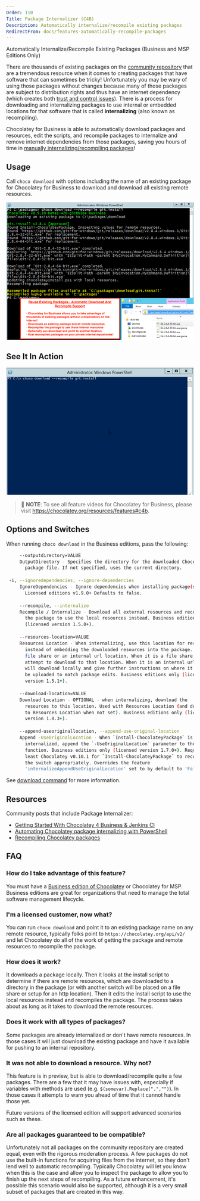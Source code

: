 ```yaml
---
Order: 110
Title: Package Internalizer (C4B)
Description: Automatically internalize/recompile existing packages
RedirectFrom: docs/features-automatically-recompile-packages
---
```


Automatically Internalize/Recompile Existing Packages (Business and MSP Editions Only)

There are thousands of existing packages on the [community repository](https://chocolatey.org/packages) that are a tremendous resource when it comes to creating packages that have software that can sometimes be tricky! Unfortunately you may be wary of using those packages without changes because many of those packages are subject to distribution rights and thus have an internet dependency (which creates both [trust and control issues](../community-packages/community-packages-disclaimer)). There is a process for downloading and internalizing packages to use internal or embedded locations for that software that is called **internalizing** (also known as recompiling).

Chocolatey for Business is able to automatically download packages and resources, edit the scripts, and recompile packages to internalize and remove internet dependencies from those packages, saving you hours of time in [manually internalizing/recompiling packages](../guides/create/recompile-packages)!

## Usage

Call `choco download` with options including the name of an existing package for Chocolatey for Business to download and download all existing remote resources.

![Internalize Existing Packages, Recompiling Resources - if you are on https://docs.chocolatey.org/en-us/guides/create/recompile-packages, see commented html below for detailed description of image](/assets/images/features/features_recompile_packages.png)

<!--
Text in the image above:

Reuse Existing Packages - Automatic Download and Internalize Support

- Chocolatey for Business allows you to take advantage of thousands of existing packages without a dependency on the internet!
- Downloads an existing package and all remote resources.
- Recompiles the package to use those internal resources.
- Optionally can download and point to another location.
- Host recompiled packages on your private internal repositories!

This image shows running `choco download --recompile git.install`.

-->

## See It In Action

![automatic recompile](/assets/images/gifs/choco_business_features_recompile.gif)

> 📝 **NOTE**: To see all feature videos for Chocolatey for Business, please visit https://chocolatey.org/resources/features#c4b.

## Options and Switches

When running `choco download` in the Business editions, pass the following:

~~~sh
     --outputdirectory=VALUE
     OutputDirectory - Specifies the directory for the downloaded Chocolatey
       package file. If not specified, uses the current directory.

 -i, --ignoredependencies, --ignore-dependencies
     IgnoreDependencies - Ignore dependencies when installing package(s).
       Licensed editions v1.9.0+ Defaults to false.

     --recompile, --internalize
     Recompile / Internalize - Download all external resources and recompile
       the package to use the local resources instead. Business editions only
       (licensed version 1.5.0+).

     --resources-location=VALUE
     Resources Location - When internalizing, use this location for resources
       instead of embedding the downloaded resources into the package. Can be a
       file share or an internal url location. When it is a file share, it will
       attempt to download to that location. When it is an internal url, it
       will download locally and give further instructions on where it should
       be uploaded to match package edits. Business editions only (licensed
       version 1.5.1+).

     --download-location=VALUE
     Download Location - OPTIONAL - when internalizing, download the
       resources to this location. Used with Resources Location (and defaults
       to Resources Location when not set). Business editions only (licensed
       version 1.8.3+).

     --append-useoriginallocation, --append-use-original-location
     Append -UseOriginalLocation - When `Install-ChocolateyPackage` is
       internalized, append the `-UseOriginalLocation` parameter to the
       function. Business editions only (licensed version 1.7.0+). Requires at
       least Chocolatey v0.10.1 for `Install-ChocolateyPackage` to recognize
       the switch appropriately. Overrides the feature
       'internalizeAppendUseOriginalLocation' set to by default to 'False'.
~~~

See [download command](../chocolatey-cli/commands/download) for more information.

## Resources

Community posts that include Package Internalizer:

* [Getting Started With Chocolatey 4 Business & Jenkins CI](https://blog.pauby.com/post/getting-started-with-chocolatey-and-jenkins/)
* [Automating Chocolatey package internalizing with PowerShell](https://winsysblog.com/2017/10/automating-chocolatey-package-internalizing-with-powershell.html)
* [Recompiling Chocolatey packages](https://winsysblog.com/2017/08/recompiling-chocolatey-packages.html)

## FAQ

### How do I take advantage of this feature?

You must have a [Business edition of Chocolatey](https://chocolatey.org/compare) or Chocolatey for MSP. Business editions are great for organizations that need to manage the total software management lifecycle.

### I'm a licensed customer, now what?

You can run `choco download` and point it to an existing package name on any remote resource, typically folks point to `https://chocolatey.org/api/v2/` and let Chocolatey do all of the work of getting the package and remote resources to recompile the package.

### How does it work?

It downloads a package locally. Then it looks at the install script to determine if there are remote resources, which are downloaded to a directory in the package (or with another switch will be placed on a file share or setup for an http location). Then it edits the install script to use the local resources instead and recompiles the package. The process takes about as long as it takes to download the remote resources.

### Does it work with all types of packages?

Some packages are already internalized or don't have remote resources. In those cases it will just download the existing package and have it available for pushing to an internal repository.

### It was not able to download a resource. Why not?

This feature is in preview, but is able to download/recompile quite a few packages. There are a few that it may have issues with, especially if variables with methods are used (e.g. `$(somevar).Replace(".","")`). In those cases it attempts to warn you ahead of time that it cannot handle those yet.

Future versions of the licensed edition will support advanced scenarios such as these.

### Are all packages guaranteed to be compatible?

Unfortunately not all packages on the community repository are created equal, even with the rigorous moderation process. A few packages do not use the built-in functions for acquiring files from the internet, so they don't lend well to automatic recompiling. Typically Chocolatey will let you know when this is the case and allow you to inspect the package to allow you to finish up the next steps of recompiling. As a future enhancement, it's possible this scenario would also be supported, although it is a very small subset of packages that are created in this way.
